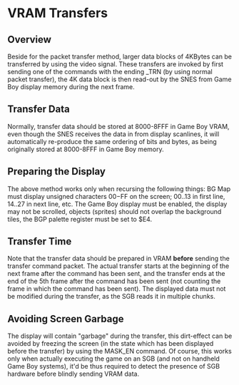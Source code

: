 # VRAM Transfers

## Overview

Beside for the packet transfer method, larger data blocks of 4KBytes can
be transferred by using the video signal. These transfers are invoked by
first sending one of the commands with the ending \_TRN (by using normal
packet transfer), the 4K data block is then read-out by the SNES from
Game Boy display memory during the next frame.

## Transfer Data

Normally, transfer data should be stored at 8000-8FFF in Game Boy VRAM,
even though the SNES receives the data in from display scanlines, it
will automatically re-produce the same ordering of bits and bytes, as
being originally stored at 8000-8FFF in Game Boy memory.

## Preparing the Display

The above method works only when recursing the following things: BG Map
must display unsigned characters $00-$FF on the screen; $00..$13 in
first line, $14..$27 in next line, etc. The Game Boy display must be
enabled, the display may not be scrolled, objects (sprites) should not overlap
the background tiles, the BGP palette register must be set to $E4.

## Transfer Time

Note that the transfer data should be prepared in VRAM **before** sending
the transfer command packet. The actual transfer starts at the beginning
of the next frame after the command has been sent, and the transfer ends
at the end of the 5th frame after the command has been sent (not
counting the frame in which the command has been sent). The displayed
data must not be modified during the transfer, as the SGB reads it in
multiple chunks.

## Avoiding Screen Garbage

The display will contain "garbage" during the transfer, this
dirt-effect can be avoided by freezing the screen (in the state which
has been displayed before the transfer) by using the MASK_EN command.
Of course, this works only when actually executing the game on an SGB
(and not on handheld Game Boy systems), it'd be thus required to detect
the presence of SGB hardware before blindly sending VRAM data.
